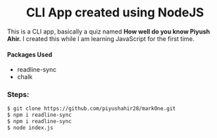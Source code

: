 <h1 align="center">CLI App created using NodeJS</h1>

<p>
This is a CLI app, basically a quiz named <strong>How well do you know Piyush Ahir.</strong> I created this while I am learning JavaScript for the first time.
</p>

#### Packages Used

* readline-sync
* chalk

### Steps:

```bash
$ git clone https://github.com/piyushahir28/markOne.git
$ npm i readline-sync
$ npm i readline-sync
$ node index.js
```
